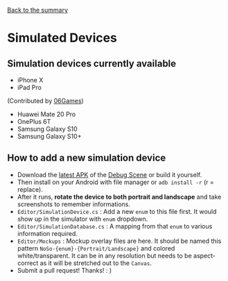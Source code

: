 [Back to the summary](../Simulation.md)

# Simulated Devices

## Simulation devices currently available

- iPhone X
- iPad Pro

(Contributed by [06Games](https://github.com/06Games))
- Huawei Mate 20 Pro 
- OnePlus 6T
- Samsung Galaxy S10
- Samsung Galaxy S10+

## How to add a new simulation device

- Download the [latest APK](https://github.com/5argon/NotchSolution/releases/latest) of the [Debug Scene](DebugScene.md) or build it yourself.
- Then install on your Android with file manager or `adb install -r` (r = replace). 
- After it runs, **rotate the device to both portrait and landscape** and take screenshots to remember informations.
- `Editor/SimulationDevice.cs` : Add a new `enum` to this file first. It would show up in the simulator with `enum` dropdown.
- `Editor/SimulationDatabase.cs` : A mapping from that `enum` to various information required.
- `Editor/Mockups` : Mockup overlay files are here. It should be named this pattern `NoSo-{enum}-{Portrait/Landscape}` and colored white/transparent. It can be in any resolution but needs to be aspect-correct as it will be stretched out to the `Canvas`.
- Submit a pull request! Thanks! : )